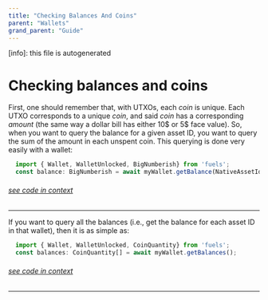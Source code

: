 ```yaml
---
title: "Checking Balances And Coins"
parent: "Wallets"
grand_parent: "Guide"
---
```


[info]: this file is autogenerated
# Checking balances and coins

First, one should remember that, with UTXOs, each _coin_ is unique. Each UTXO corresponds to a unique _coin_, and said _coin_ has a corresponding _amount_ (the same way a dollar bill has either 10$ or 5$ face value). So, when you want to query the balance for a given asset ID, you want to query the sum of the amount in each unspent coin. This querying is done very easily with a wallet:


```typescript
  import { Wallet, WalletUnlocked, BigNumberish} from 'fuels';
  const balance: BigNumberish = await myWallet.getBalance(NativeAssetId);
```
###### [see code in context](https://github.com/FuelLabs/fuels-ts/blob/master/packages/fuel-gauge/src/doc-examples.test.ts#L181-L184)

---


If you want to query all the balances (i.e., get the balance for each asset ID in that wallet), then it is as simple as:


```typescript
  import { Wallet, WalletUnlocked, CoinQuantity} from 'fuels';
  const balances: CoinQuantity[] = await myWallet.getBalances();
```
###### [see code in context](https://github.com/FuelLabs/fuels-ts/blob/master/packages/fuel-gauge/src/doc-examples.test.ts#L186-L189)

---

